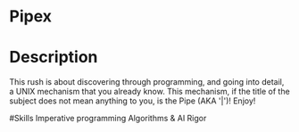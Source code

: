 # Pipex
# Description
This rush is about discovering through programming, and going into detail, a UNIX mechanism that you already know. This mechanism, if the title of the subject does not mean anything to you, is the Pipe (AKA '|')! Enjoy!

#Skills
Imperative programming 
Algorithms & AI 
Rigor 
